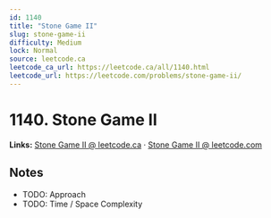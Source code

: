 ```yaml
--- 
id: 1140
title: "Stone Game II"
slug: stone-game-ii
difficulty: Medium
lock: Normal
source: leetcode.ca
leetcode_ca_url: https://leetcode.ca/all/1140.html
leetcode_url: https://leetcode.com/problems/stone-game-ii/
---
```


# 1140. Stone Game II

**Links:** [Stone Game II @ leetcode.ca](https://leetcode.ca/all/1140.html) · [Stone Game II @ leetcode.com](https://leetcode.com/problems/stone-game-ii/)

## Notes
- TODO: Approach
- TODO: Time / Space Complexity

